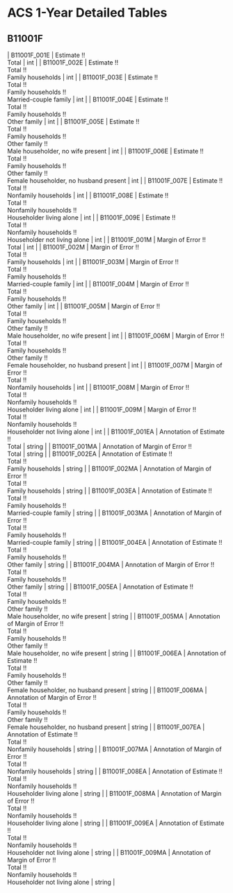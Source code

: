 # ACS 1-Year Detailed Tables

## B11001F

| B11001F_001E | Estimate !!<br>Total | int |
| B11001F_002E | Estimate !!<br>Total !!<br>Family households | int |
| B11001F_003E | Estimate !!<br>Total !!<br>Family households !!<br>Married-couple family | int |
| B11001F_004E | Estimate !!<br>Total !!<br>Family households !!<br>Other family | int |
| B11001F_005E | Estimate !!<br>Total !!<br>Family households !!<br>Other family !!<br>Male householder, no wife present | int |
| B11001F_006E | Estimate !!<br>Total !!<br>Family households !!<br>Other family !!<br>Female householder, no husband present | int |
| B11001F_007E | Estimate !!<br>Total !!<br>Nonfamily households | int |
| B11001F_008E | Estimate !!<br>Total !!<br>Nonfamily households !!<br>Householder living alone | int |
| B11001F_009E | Estimate !!<br>Total !!<br>Nonfamily households !!<br>Householder not living alone | int |
| B11001F_001M | Margin of Error !!<br>Total | int |
| B11001F_002M | Margin of Error !!<br>Total !!<br>Family households | int |
| B11001F_003M | Margin of Error !!<br>Total !!<br>Family households !!<br>Married-couple family | int |
| B11001F_004M | Margin of Error !!<br>Total !!<br>Family households !!<br>Other family | int |
| B11001F_005M | Margin of Error !!<br>Total !!<br>Family households !!<br>Other family !!<br>Male householder, no wife present | int |
| B11001F_006M | Margin of Error !!<br>Total !!<br>Family households !!<br>Other family !!<br>Female householder, no husband present | int |
| B11001F_007M | Margin of Error !!<br>Total !!<br>Nonfamily households | int |
| B11001F_008M | Margin of Error !!<br>Total !!<br>Nonfamily households !!<br>Householder living alone | int |
| B11001F_009M | Margin of Error !!<br>Total !!<br>Nonfamily households !!<br>Householder not living alone | int |
| B11001F_001EA | Annotation of Estimate !!<br>Total | string |
| B11001F_001MA | Annotation of Margin of Error !!<br>Total | string |
| B11001F_002EA | Annotation of Estimate !!<br>Total !!<br>Family households | string |
| B11001F_002MA | Annotation of Margin of Error !!<br>Total !!<br>Family households | string |
| B11001F_003EA | Annotation of Estimate !!<br>Total !!<br>Family households !!<br>Married-couple family | string |
| B11001F_003MA | Annotation of Margin of Error !!<br>Total !!<br>Family households !!<br>Married-couple family | string |
| B11001F_004EA | Annotation of Estimate !!<br>Total !!<br>Family households !!<br>Other family | string |
| B11001F_004MA | Annotation of Margin of Error !!<br>Total !!<br>Family households !!<br>Other family | string |
| B11001F_005EA | Annotation of Estimate !!<br>Total !!<br>Family households !!<br>Other family !!<br>Male householder, no wife present | string |
| B11001F_005MA | Annotation of Margin of Error !!<br>Total !!<br>Family households !!<br>Other family !!<br>Male householder, no wife present | string |
| B11001F_006EA | Annotation of Estimate !!<br>Total !!<br>Family households !!<br>Other family !!<br>Female householder, no husband present | string |
| B11001F_006MA | Annotation of Margin of Error !!<br>Total !!<br>Family households !!<br>Other family !!<br>Female householder, no husband present | string |
| B11001F_007EA | Annotation of Estimate !!<br>Total !!<br>Nonfamily households | string |
| B11001F_007MA | Annotation of Margin of Error !!<br>Total !!<br>Nonfamily households | string |
| B11001F_008EA | Annotation of Estimate !!<br>Total !!<br>Nonfamily households !!<br>Householder living alone | string |
| B11001F_008MA | Annotation of Margin of Error !!<br>Total !!<br>Nonfamily households !!<br>Householder living alone | string |
| B11001F_009EA | Annotation of Estimate !!<br>Total !!<br>Nonfamily households !!<br>Householder not living alone | string |
| B11001F_009MA | Annotation of Margin of Error !!<br>Total !!<br>Nonfamily households !!<br>Householder not living alone | string |

